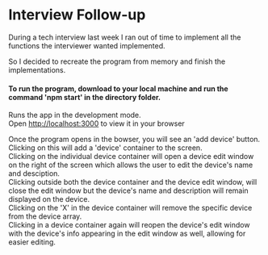 # Interview Follow-up
During a tech interview last week I ran out of time to implement all the functions the interviewer wanted implemented.

So I decided to recreate the program from memory and finish the implementations.

#### To run the program, download to your local machine and run the command 'npm start' in the directory folder.

Runs the app in the development mode.\
Open [http://localhost:3000](http://localhost:3000) to view it in your browser

Once the program opens in the bowser, you will see an 'add device' button.  
Clicking on this will add a 'device' container to the screen.  
Clicking on the individual device container will open a device edit window on the right of the screen which allows the user to edit the device's name and desciption.  
Clicking outside both the device container and the device edit window, will close the edit window but the device's name and description will remain displayed on the device.  
Clicking on the 'X' in the device container will remove the specific device from the device array.  
Clicking in a device container again will reopen the device's edit window with the device's info appearing in the edit window as well, allowing for easier editing.  
 
 

